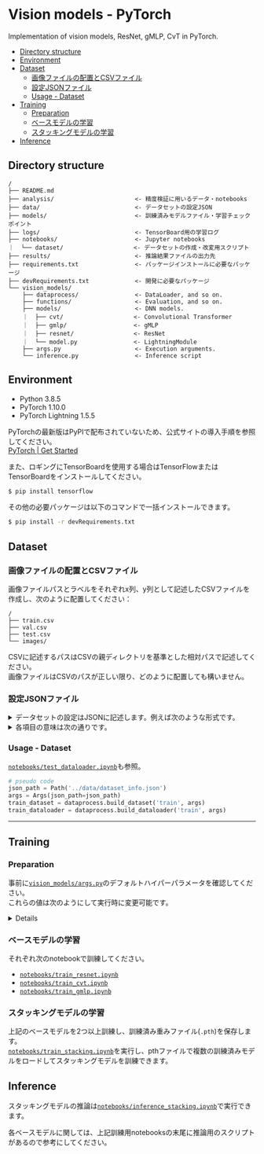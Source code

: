 # Vision models - PyTorch

Implementation of vision models, ResNet, gMLP, CvT in PyTorch. 

- [Directory structure](#directory-structure)
- [Environment](#environment)
- [Dataset](#dataset)
  - [画像ファイルの配置とCSVファイル](#画像ファイルの配置とcsvファイル)
  - [設定JSONファイル](#設定jsonファイル)
  - [Usage - Dataset](#usage---dataset)
- [Training](#training)
  - [Preparation](#preparation)
  - [ベースモデルの学習](#ベースモデルの学習)
  - [スタッキングモデルの学習](#スタッキングモデルの学習)
- [Inference](#inference)

## Directory structure

```text
/
├── README.md
├── analysis/                       <- 精度検証に用いるデータ・notebooks
├── data/                           <- データセットの設定JSON
├── models/                         <- 訓練済みモデルファイル・学習チェックポイント
├── logs/                           <- TensorBoard用の学習ログ
├── notebooks/                      <- Jupyter notebooks
｜  └── dataset/                    <- データセットの作成・改変用スクリプト
├── results/                        <- 推論結果ファイルの出力先
├── requirements.txt                <- パッケージインストールに必要なパッケージ
├── devRequirements.txt             <- 開発に必要なパッケージ
└── vision_models/
    ├── dataprocess/                <- DataLoader, and so on.
    ├── functions/                  <- Evaluation, and so on.
    ├── models/                     <- DNN models.
    ｜  ├── cvt/                    <- Convolutional Transformer
    ｜  ├── gmlp/                   <- gMLP
    ｜  ├── resnet/                 <- ResNet
    ｜  └── model.py                <- LightningModule
    ├── args.py                     <- Execution arguments.
    └── inference.py                <- Inference script
```

## Environment

- Python 3.8.5  
- PyTorch 1.10.0  
- PyTorch Lightning 1.5.5

PyTorchの最新版はPyPIで配布されていないため、公式サイトの導入手順を参照してください。  
[PyTorch | Get Started](https://pytorch.org/get-started/locally/)

また、ロギングにTensorBoardを使用する場合はTensorFlowまたはTensorBoardをインストールしてください。

```bash
$ pip install tensorflow
```

その他の必要パッケージは以下のコマンドで一括インストールできます。

```bash
$ pip install -r devRequirements.txt
```

## Dataset

### 画像ファイルの配置とCSVファイル

画像ファイルパスとラベルをそれぞれx列、y列として記述したCSVファイルを作成し、次のように配置してください：

```text
/
├── train.csv
├── val.csv
├── test.csv
└── images/
```

CSVに記述するパスはCSVの親ディレクトリを基準とした相対パスで記述してください。  
画像ファイルはCSVのパスが正しい限り、どのように配置しても構いません。

### 設定JSONファイル

<details>
<summary>データセットの設定はJSONに記述します。例えば次のような形式です。</summary>

```json
{
    "dataset_name": "numeric classification dataset",
    "version": "200116_Siogy第1回定期保守データ",
    "dataset_information": {
        "root_path": "\\ADP1\AI\9.dataset\ai_ocr_numeric_v2_1_0",
        "train": "train_ai_ocr_numeric_v4_0_1.csv",
        "val": "val_ai_ocr_numeric_v4_0_1.csv",
        "test": "val_ai_ocr_numeric_v4_0_1.csv",
        "color_mode": "RGB",
        "img_size": [32, 32],
        "labels": ["0", "1", "2", "3", "4", "5", "6", "7", "8", "9", "*", "×", "-", "・", "/", "字", "―"]
    },
    "transform_parameters": {
        "normalize": {
            "mean": [0.485, 0.456, 0.406],
            "std": [0.229, 0.224, 0.225]
        },
        "random_affine": {
            "degrees": [-0.20, 0.20],
            "translate": [0.10, 0.10],
            "scale": [0.9, 1.1]
        },
        "random_erase": {
            "p_erase": 0.5,
            "scale_range": [0.01, 0.03],
            "aspect_ratio": [0.03, 3.3],
            "fill_value": "random"
        }
    }
}
```

</details>

<details>
<summary>各項目の意味は次の通りです。</summary>

|プロパティ|サブプロパティ|データ型|説明|
|---|---|---|---|
|dataset_name|||データセットの名前(任意)
|version|||データセットのバージョン(任意)
|dataset_information|||データセットの情報
||root_path|`str`|データセットのルートパス<br>空文字列でこのJSONの親ディレクトリを参照する
||train<br>val<br>test|`str`|`root_path`から各CSVファイルへの相対パス
||color_mode|`str`|画像のカラーモードに応じて`"RGB"` or `"Gray"`を指定
||img_size|`list [int]`|モデルへ入力する画像サイズ (H, W)
||labels|`list [str]`|クラスindexと対応するラベルを設定(任意)
|transform_parameters|||画像前処理のパラメータ
|normalize|||Normalization (Mean subtraction)
||mean<br>std|`list [float]`|全データのチャンネルごとのピクセル値の平均値と標準偏差<br>RGB画像ではRGBの順に指定し、グレースケール画像では長さ1のリストで指定する
|random_affine|||アフィン変換をランダム実行
||degrees|`list [float]`|回転の範囲
||translate|`list [int]`|画像のランダムシフトの範囲 (`[x軸, y軸]`で画像サイズに対するシフト幅の最大値を指定)
||scale|`list [float]`|拡大縮小の範囲
|random_erase|||Random Erasing<br>画像の一部を特定の値、またはランダム値で置き換える
||p_erase|`float`|Random Erasingの実行確率
||scale_range|`list [float]`|消去矩形の大きさの範囲を元画像に対する比率で指定
||aspect_ratio|`list [float]`|アスペクト比(H/W)の範囲
||fill_value|`int`<br>or `list [int]`<br>or `str`|消去矩形を塗りつぶすピクセル値<br>`"random"`指定の時はランダム値をとる

</details>



### Usage - Dataset

[`notebooks/test_dataloader.ipynb`](notebooks/test_dataloader.ipynb)も参照。

```python
# pseudo code
json_path = Path('../data/dataset_info.json')
args = Args(json_path=json_path)
train_dataset = dataprocess.build_dataset('train', args)
train_dataloader = dataprocess.build_dataloader('train', args)
```

---

## Training

### Preparation

事前に[`vision_models/args.py`](vision_models/args.py)のデフォルトハイパーパラメータを確認してください。  
これらの値は次のようにして実行時に変更可能です。

<details>

```python
arg_params = {
    'epochs': 200,
    'batch_size': 512,
    'nb_classes': 17,
    'eval_interval': 5,
    # ResNet parameters
    'resnet_layers': 18,
    'use_se_module': False,
    # optimizer
    'optimizer': 'adaberief',
    'lr': 1e-3,
    'weight_decay': 1e-4,
    # scheduler
    'scheduler': 'cosine',
    'warmup': True,
    'warmup_epoch': 5,
    
    'device': 'cuda',
    'log_dir': '../logs',  # logのルートディレクトリ
    'project': 'model-ensemble',  # logファイルのディレクトリ
    'model': 'resnet',
    'version': 'exclude-maxpool',
    'json_path': '../data/dataset_info_1.json'
}

args = Args(**arg_params)
```

</details>

### ベースモデルの学習

それぞれ次のnotebookで訓練してください。

- [`notebooks/train_resnet.ipynb`](notebooks/train_resnet.ipynb)
- [`notebooks/train_cvt.ipynb`](notebooks/train_cvt.ipynb)
- [`notebooks/train_gmlp.ipynb`](notebooks/train_gmlp.ipynb)

### スタッキングモデルの学習

上記のベースモデルを2つ以上訓練し、訓練済み重みファイル(`.pth`)を保存します。  
[`notebooks/train_stacking.ipynb`](notebooks/train_stacking.ipynb)を実行し、pthファイルで複数の訓練済みモデルをロードしてスタッキングモデルを訓練できます。

## Inference

スタッキングモデルの推論は[`notebooks/inference_stacking.ipynb`](notebooks/inference_stacking.ipynb)で実行できます。

各ベースモデルに関しては、上記訓練用notebooksの末尾に推論用のスクリプトがあるので参考にしてください。
